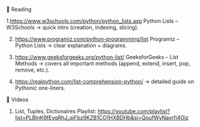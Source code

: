 📖 Reading

1.https://www.w3schools.com/python/python_lists.asp Python Lists – W3Schools → quick intro (creation, indexing, slicing).

2. https://www.programiz.com/python-programming/list Programiz – Python Lists → clear explanation + diagrams.

3. https://www.geeksforgeeks.org/python-list/ GeeksforGeeks – List Methods → covers all important methods (append, extend, insert, pop, remove, etc.).

4. https://realpython.com/list-comprehension-python/ → detailed guide on Pythonic one-liners.


🎥 Videos

1. List, Tuples, Dictionaires Playlist: https://youtube.com/playlist?list=PLBlnK6fEyqRhJ_qiFbz9KZB1CO1HXBDHb&si=QoufWyNavrfi4Ojz